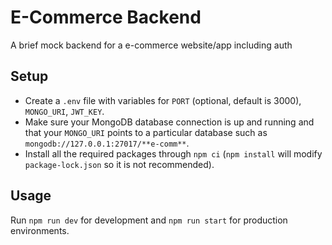 # E-Commerce Backend

A brief mock backend for a e-commerce website/app including auth

## Setup

- Create a `.env` file with variables for `PORT` (optional, default is 3000), `MONGO_URI`, `JWT_KEY`. 
- Make sure your MongoDB database connection is up and running and that your `MONGO_URI` points to a particular database such as `mongodb://127.0.0.1:27017/**e-comm**`.
- Install all the required packages through `npm ci` (`npm install` will modify `package-lock.json` so it is not recommended).  

## Usage

Run `npm run dev` for development and `npm run start` for production environments.

